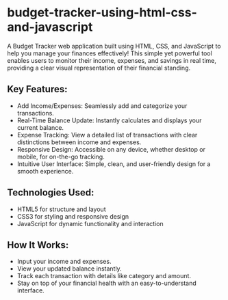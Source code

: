 # budget-tracker-using-html-css-and-javascript

A Budget Tracker web application built using HTML, CSS, and JavaScript to help you manage your finances effectively! This simple yet powerful tool enables users to monitor their income, expenses, and savings in real time, providing a clear visual representation of their financial standing.

## Key Features:
* Add Income/Expenses: Seamlessly add and categorize your transactions.
* Real-Time Balance Update: Instantly calculates and displays your current balance.
* Expense Tracking: View a detailed list of transactions with clear distinctions between income and expenses.
* Responsive Design: Accessible on any device, whether desktop or mobile, for on-the-go tracking.
* Intuitive User Interface: Simple, clean, and user-friendly design for a smooth experience.

## Technologies Used:
* HTML5 for structure and layout
* CSS3 for styling and responsive design
* JavaScript for dynamic functionality and interaction

## How It Works:
* Input your income and expenses.
* View your updated balance instantly.
* Track each transaction with details like category and amount.
* Stay on top of your financial health with an easy-to-understand interface.
